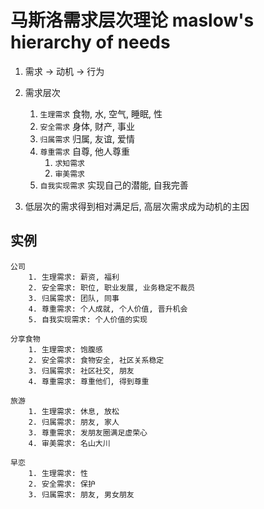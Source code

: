 # 马斯洛需求层次理论 maslow's hierarchy of needs

1. 需求 -> 动机 -> 行为

2. 需求层次
   1. `生理需求` 食物, 水, 空气, 睡眠, 性
   2. `安全需求` 身体, 财产, 事业
   3. `归属需求` 归属, 友谊, 爱情
   4. `尊重需求` 自尊, 他人尊重
      1. `求知需求`
      2. `审美需求`
   5. `自我实现需求` 实现自己的潜能, 自我完善

3. 低层次的需求得到相对满足后, 高层次需求成为动机的主因

## 实例

    公司
        1. 生理需求: 薪资, 福利
        2. 安全需求: 职位, 职业发展, 业务稳定不裁员
        3. 归属需求: 团队, 同事
        4. 尊重需求: 个人成就, 个人价值, 晋升机会
        5. 自我实现需求: 个人价值的实现

    分享食物
        1. 生理需求: 饱腹感
        2. 安全需求: 食物安全, 社区关系稳定
        3. 归属需求: 社区社交, 朋友
        4. 尊重需求: 尊重他们, 得到尊重

    旅游
        1. 生理需求: 休息, 放松
        2. 归属需求: 朋友, 家人
        3. 尊重需求: 发朋友圈满足虚荣心
        4. 审美需求: 名山大川

    早恋
        1. 生理需求: 性
        2. 安全需求: 保护
        3. 归属需求: 朋友, 男女朋友


